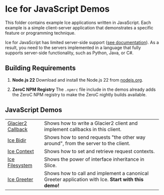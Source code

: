 # Ice for JavaScript Demos

This folder contains example Ice applications written in JavaScript. Each example is a simple client-server application
that demonstrates a specific feature or programming technique.

Ice for JavaScript has limited server-side support ([see documentation][1]). As a result, you need to the servers implemented in a language that fully supports server-side functionality, such as Python, Java, or C#.

## Building Requirements

1. **Node.js 22**
   Download and install the Node.js 22 from
   [nodejs.org](https://nodejs.org/en/download).

2. **ZeroC NPM Registry**
   The `.npmrc` file include in the demos already adds the ZeroC NPM registry to make
   the ZeroC nightly builds available.

## JavaScript Demos

|                                            |                                                                                                                                     |
|--------------------------------------------|-------------------------------------------------------------------------------------------------------------------------------------|
| [Glacier2 Callback](./Glacier2/Callback/)  | Shows how to write a Glacier2 client and implement callbacks in this client.                                                        |
| [Ice Bidir](./Ice/Bidir/)                  | Shows how to send requests "the other way around", from the server to the client.                                                   |
| [Ice Context](./Ice/Context/)              | Shows how to set and retrieve request contexts.                                                                                     |
| [Ice Filesystem](./Ice/Filesystem/)        | Shows the power of interface inheritance in Slice.                                                                                  |
| [Ice Greeter](./Ice/Greeter/)              | Shows how to call and implement a canonical Greeter application with Ice. **Start with this demo!**                                 |

[1]: https://doc.zeroc.com/ice/3.7/language-mappings/javascript-mapping
